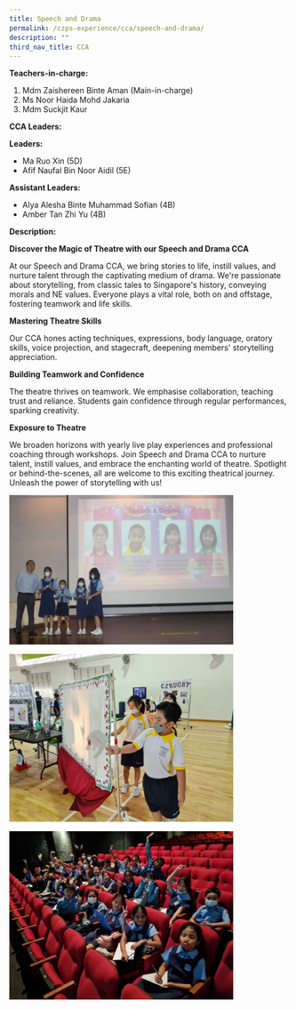 ```yaml
---
title: Speech and Drama
permalink: /czps-experience/cca/speech-and-drama/
description: ""
third_nav_title: CCA
---
```

<p><strong>Teachers-in-charge: </strong></p>
<ol>
<li>Mdm Zaishereen Binte Aman (Main-in-charge)</li>
<li>Ms Noor Haida Mohd Jakaria</li>
<li>Mdm Suckjit Kaur</li>
</ol>
<p><strong>CCA Leaders:&nbsp;</strong></p>
<strong>Leaders: </strong>
<ul>
<li>Ma Ruo Xin (5D)</li>
<li>Afif Naufal Bin Noor Aidil (5E) </li></ul>

<p><strong>Assistant Leaders:&nbsp;</strong></p>
<ul>
<li>Alya Alesha Binte Muhammad Sofian (4B)</li>
<li>Amber Tan Zhi Yu (4B)</li></ul>

<p><strong>Description:</strong></p>
<p><strong>Discover the Magic of Theatre with our Speech and Drama CCA</strong></p>
At our Speech and Drama CCA, we bring stories to life, instill values, and nurture talent through the captivating medium of drama. We're passionate about storytelling, from classic tales to Singapore's history, conveying morals and NE values. Everyone plays a vital role, both on and offstage, fostering teamwork and life skills.

<p><strong>Mastering Theatre Skills</strong></p>
Our CCA hones acting techniques, expressions, body language, oratory skills, voice projection, and stagecraft, deepening members' storytelling appreciation.

<p><strong>Building Teamwork and Confidence</strong></p>
The theatre thrives on teamwork. We emphasise collaboration, teaching trust and reliance. Students gain confidence through regular performances, sparking creativity.

<p><strong>Exposure to Theatre</strong></p>
We broaden horizons with yearly live play experiences and professional coaching through workshops. Join Speech and Drama CCA to nurture talent, instill values, and embrace the enchanting world of theatre. Spotlight or behind-the-scenes, all are welcome to this exciting theatrical journey. Unleash the power of storytelling with us!

<p style="padding-left: 40px;">
</p><p><img style="width: 80%;" src="/images/speech%20&amp;%20drama_1.jpg"></p>
<p><img style="width: 80%;" src="/images/speech%20&amp;%20drama_2.jpg"></p>
<p><img style="width: 80%;" src="/images/speech%20&amp;%20drama_3.jpg"></p>
